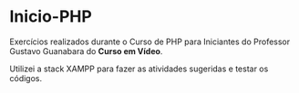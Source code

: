 # Inicio-PHP
 Exercícios realizados durante o Curso de PHP para Iniciantes do Professor Gustavo Guanabara do __Curso em Vídeo__.
 
 Utilizei a stack XAMPP para fazer as atividades sugeridas e testar os códigos.
